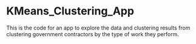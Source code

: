 # KMeans_Clustering_App

This is the code for an app to explore the data and clustering results from clustering government contractors by the type of work they perform. 
